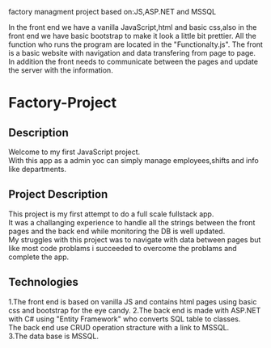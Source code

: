 
factory managment project based on:JS,ASP.NET and MSSQL

In the front end we have a vanilla JavaScript,html and basic css,also in the front end we have basic bootstrap to make it look a little bit prettier.
All the function who runs the program are located in the "Functionalty.js".
The front is a basic website with navigation and data transfering from page to page.
In addition the front needs to communicate between the pages and update the server with the information.


# Factory-Project
## Description  
Welcome to my first JavaScript project.  
With this app as a admin yoc can simply manage employees,shifts and info like departments.  

## Project Description
This project is my first attempt to do a full scale fullstack app.  
It was a challanging experience to handle all the strings between the front pages and the back end while monitoring the DB is well updated.  
My struggles with this project was to navigate with data between pages but like most code problams i succeeded to overcome the problams and complete the app.  


## Technologies
1.The front end is based on vanilla JS and contains html pages using basic css and bootstrap for the eye candy.
2.The back end is made with ASP.NET with C# using "Entity Framework" who converts SQL table to classes.  
The back end use CRUD operation stracture with a link to MSSQL.  
3.The data base is MSSQL.  



